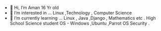- 👋 Hi, I’m Aman
16 Yr old 
- 👀 I’m interested in ...
Linux ,Technology , Computer Science
- 🌱 I’m currently learning ...
Linux ,  Java ,Django , Mathematics  etc .
High School Science student 
OS -
Windows ,Ubuntu ,Parrot OS Security .


<!---
Aan16/Aan16 is a ✨ special ✨ repository because its `README.md` (this file) appears on your GitHub profile.
You can click the Preview link to take a look at your changes.
--->
